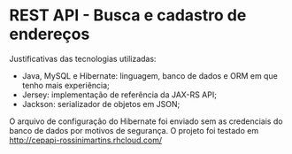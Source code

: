 REST API - Busca e cadastro de endereços
=======================================

Justificativas das tecnologias utilizadas:

* Java, MySQL e Hibernate: linguagem, banco de dados e ORM em que tenho mais experiência;
* Jersey: implementação de referência da JAX-RS API;
* Jackson: serializador de objetos em JSON;

O arquivo de configuração do Hibernate foi enviado sem as credenciais do banco de dados por motivos de segurança. O projeto foi testado em http://cepapi-rossinimartins.rhcloud.com/

